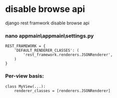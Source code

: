 # disable browse api

django rest framwork disable browse api 

### nano appmain\appmain\settings.py

````
REST_FRAMEWORK = {
    'DEFAULT_RENDERER_CLASSES': (
        'rest_framework.renderers.JSONRenderer',
    )
}
````


### Per-view basis:

````
class MyView(...):
    renderer_classes = [renderers.JSONRenderer]
````    
